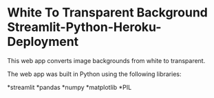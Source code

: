 # White To Transparent Background Streamlit-Python-Heroku-Deployment

This web app converts image backgrounds from white to transparent.

The web app was built in Python using the following libraries:

*streamlit
*pandas
*numpy
*matplotlib
*PIL
